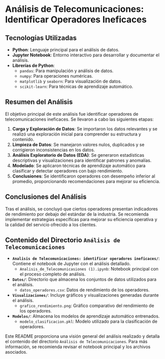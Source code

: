 # Análisis de Telecomunicaciones: Identificar Operadores Ineficaces

## Tecnologías Utilizadas

- **Python**: Lenguaje principal para el análisis de datos.
- **Jupyter Notebook**: Entorno interactivo para desarrollar y documentar el análisis.
- **Librerías de Python**:
  - `pandas`: Para manipulación y análisis de datos.
  - `numpy`: Para operaciones numéricas.
  - `matplotlib` y `seaborn`: Para visualización de datos.
  - `scikit-learn`: Para técnicas de aprendizaje automático.

## Resumen del Análisis

El objetivo principal de este análisis fue identificar operadores de telecomunicaciones ineficaces. Se llevaron a cabo las siguientes etapas:

1. **Carga y Exploración de Datos**: Se importaron los datos relevantes y se realizó una exploración inicial para comprender su estructura y contenido.
2. **Limpieza de Datos**: Se manejaron valores nulos, duplicados y se corrigieron inconsistencias en los datos.
3. **Análisis Exploratorio de Datos (EDA)**: Se generaron estadísticas descriptivas y visualizaciones para identificar patrones y anomalías.
4. **Modelado**: Se aplicaron técnicas de aprendizaje automático para clasificar y detectar operadores con bajo rendimiento.
5. **Conclusiones**: Se identificaron operadores con desempeño inferior al promedio, proporcionando recomendaciones para mejorar su eficiencia.

## Conclusiones del Análisis

Tras el análisis, se concluyó que ciertos operadores presentan indicadores de rendimiento por debajo del estándar de la industria. Se recomienda implementar estrategias específicas para mejorar su eficiencia operativa y la calidad del servicio ofrecido a los clientes.

## Contenido del Directorio `Análisis de Telecomunicaciones`

- **`Analisis de Telecomunicaciones: identificar operadores ineficaces/`**: Contiene el notebook de Jupyter con el análisis detallado.
  - `Analisis_de_Telecomunicasiones (1).ipynb`: Notebook principal con el proceso completo de análisis.
- **`Datos/`**: Directorio que almacena los conjuntos de datos utilizados para el análisis.
  - `datos_operadores.csv`: Datos de rendimiento de los operadores.
- **`Visualizaciones/`**: Incluye gráficos y visualizaciones generadas durante el análisis.
  - `grafico_rendimiento.png`: Gráfico comparativo del rendimiento de los operadores.
- **`Modelos/`**: Almacena los modelos de aprendizaje automático entrenados.
  - `modelo_clasificacion.pkl`: Modelo utilizado para la clasificación de operadores.

Este README proporciona una visión general del análisis realizado y detalla el contenido del directorio `Análisis de Telecomunicaciones`. Para más información, se recomienda revisar el notebook principal y los archivos asociados.


